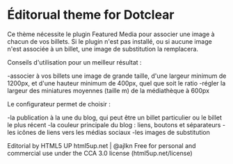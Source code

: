 # Éditorual theme for Dotclear

Ce thème nécessite le plugin Featured Media pour associer une image à chacun de vos billets. Si le plugin n'est pas installé, ou si aucune image n'est associée à un billet, une image de substitution la remplacera.

Conseils d'utilisation pour un meilleur résultat :

-associer à vos billets une image de grande taille, d'une largeur minimum de 1200px, et d'une hauteur minimum de 400px, quel que soit le ratio
-régler la largeur des miniatures moyennes (taille m) de la médiathèque à 600px

Le configurateur permet de choisir :

-la publication à la une du blog, qui peut être un billet particulier ou le billet le plus récent
-la couleur principale du blog : liens, boutons et séparateurs
-les icônes de liens vers les médias sociaux
-les images de substitution


Editorial by HTML5 UP
html5up.net | @ajlkn
Free for personal and commercial use under the CCA 3.0 license (html5up.net/license)


